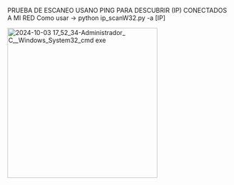 
PRUEBA DE ESCANEO USANO PING PARA DESCUBRIR (IP) CONECTADOS A MI RED
Como usar -> python ip_scanW32.py -a [IP]

<img width="336" alt="2024-10-03 17_52_34-Administrador_ C__Windows_System32_cmd exe" src="https://github.com/user-attachments/assets/8ba5e644-c98a-41e8-9f67-ccdbfb26beec">
